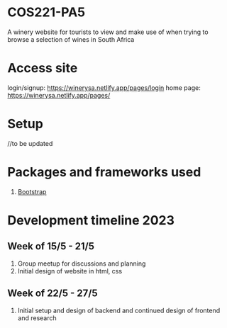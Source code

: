 # COS221-PA5
A winery website for tourists to view and make use of when trying to browse a selection of wines in South Africa

# Access site
login/signup: https://winerysa.netlify.app/pages/login
home page: https://winerysa.netlify.app/pages/

# Setup
//to be updated

# Packages and frameworks used
1. <a href="https://getbootstrap.com/">Bootstrap</a>

# Development timeline 2023
## Week of 15/5 - 21/5
 1. Group meetup for discussions and planning
 2. Initial design of website in html, css

## Week of 22/5 - 27/5
 1. Initial setup and design of backend and continued design of frontend and research
